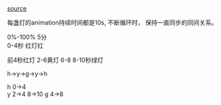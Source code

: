 [source](https://juejin.im/post/5c78a6646fb9a049af6df657)

每盏灯的animation持续时间都是10s, 不断循环时， 保持一直同步的同间关系。 

0%-100%   5分   
0-4秒   红灯红 

前4秒红灯
2-6黄灯
6-8
8-10秒绿灯

h->y->g->y->h

h
  0->4   
y
  2->4
  8->10
g
  4->8
